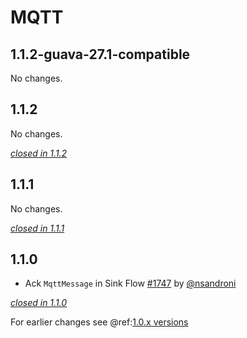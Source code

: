 # MQTT

## 1.1.2-guava-27.1-compatible

No changes.

## 1.1.2

No changes.

[*closed in 1.1.2*](https://github.com/akka/alpakka/issues?q=is%3Aclosed+milestone%3A1.1.2+label%3Ap%3Amqtt)


## 1.1.1

No changes.

[*closed in 1.1.1*](https://github.com/akka/alpakka/issues?q=is%3Aclosed+milestone%3A1.1.1+label%3Ap%3Amqtt)


## 1.1.0

- Ack `MqttMessage` in Sink Flow [#1747](https://github.com/akka/alpakka/issues/1747) by [@nsandroni](https://github.com/nsandroni)

[*closed in 1.1.0*](https://github.com/akka/alpakka/issues?q=is%3Aclosed+milestone%3A1.1.0+label%3Ap%3Amqtt)

For earlier changes see @ref:[1.0.x versions](../1.0.x/mqtt.md)
